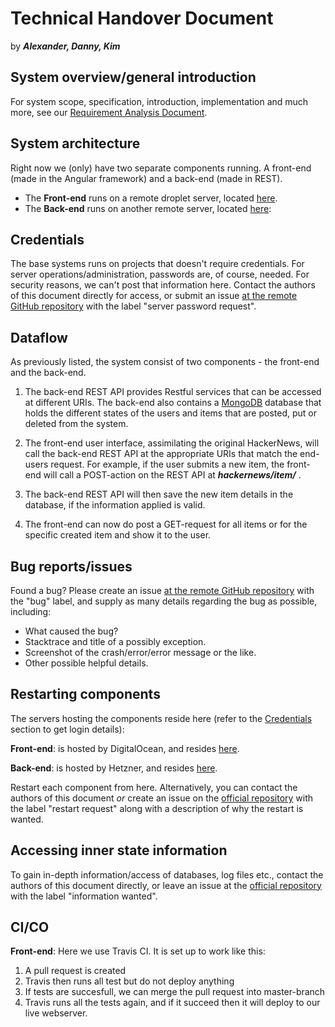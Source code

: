 # Technical Handover Document

by ***Alexander, Danny, Kim***

## System overview/general introduction

For system scope, specification, introduction, implementation and much more, see our [Requirement Analysis Document](https://github.com/KIMB0/LSD_frontend/blob/master/Documents/Requirements%20Analysis%20Document.md).

## System architecture

Right now we (only) have two separate components running. A front-end (made in the Angular framework) and a back-end (made in REST).

* The **Front-end** runs on a remote droplet server, located [here](http://138.197.42.192).
* The **Back-end** runs on another remote server, located [here](**insert-link-here**):

## Credentials

The base systems runs on projects that doesn't require credentials.
For server operations/administration, passwords are, of course, needed. For security reasons, we can't post that information here. Contact the authors of this document directly for access, or submit an issue [at the remote GitHub repository](https://github.com/AlexanderFalk/hackernews_backend/issues) with the label "server password request".

## Dataflow

As previously listed, the system consist of two components - the front-end and the back-end.

1. The back-end REST API provides Restful services that can be accessed at different URIs. The back-end also contains a [MongoDB](https://www.mongodb.com/what-is-mongodb) database that holds the different states of the users and items that are posted, put or deleted from the system.

2. The front-end user interface, assimilating the original HackerNews, will call the back-end REST API at the appropriate URIs that match the end-users request. For example, if the user submits a new item, the front-end will call a POST-action on the REST API at ***hackernews/item/*** .

3. The back-end REST API will then save the new item details in the database, if the information applied is valid.

4. The front-end can now do post a GET-request for all items or for the specific created item and show it to the user.

## Bug reports/issues

Found a bug? Please create an issue [at the remote GitHub repository](https://github.com/AlexanderFalk/hackernews_backend/issues) with the "bug" label, and supply as many details regarding the bug as possible, including:

* What caused the bug?
* Stacktrace and title of a possibly exception.
* Screenshot of the crash/error/error message or the like.
* Other possible helpful details.

## Restarting components

The servers hosting the components reside here (refer to the [Credentials](#credentials) section to get login details):

**Front-end**: is hosted by DigitalOcean, and resides [here](https://cloud.digitalocean.com/droplets/63474978/).

**Back-end**: is hosted by Hetzner, and resides [here](https://www.hetzner.com/virtual-server/cx40).

Restart each component from here. Alternatively, you can contact the authors of this document *or* create an issue on the [official repository](https://github.com/AlexanderFalk/hackernews_backend/issues) with the label "restart request" along with a description of why the restart is wanted.

## Accessing inner state information

To gain in-depth information/access of databases, log files etc., contact the authors of this document directly, or leave an issue at the [official repository](https://github.com/AlexanderFalk/hackernews_backend/issues) with the label "information wanted".

## CI/CO

**Front-end**: Here we use Travis CI. It is set up to work like this:
1. A pull request is created
2. Travis then runs all test but do not deploy anything
3. If tests are succesfull, we can merge the pull request into master-branch
4. Travis runs all the tests again, and if it succeed then it will deploy to our live webserver. 
